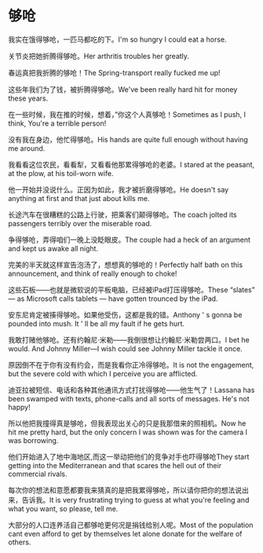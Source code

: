 # 够呛

<p><span class="chinese">我实在饿得够呛，一匹马都吃的下。</span><span class="english">I'm so hungry I could eat a horse.</span></p>

<p><span class="chinese">关节炎把她折腾得够呛。</span><span class="english">Her arthritis troubles her greatly.</span></p>

<p><span class="chinese">春运真把我折腾的够呛！</span><span class="english">The Spring-transport really fucked me up!</span></p>

<p><span class="chinese">这些年我们为了钱，被折腾得够呛。</span><span class="english">We've been really hard hit for money these years.</span></p>

<p><span class="chinese">在一些时候，我在推的时候，想着，”你这个人真够呛！</span><span class="english">Sometimes as I push, I think, You're a terrible person!</span></p>

<p><span class="chinese">没有我在身边，他忙得够呛。</span><span class="english">His hands are quite full enough without having me around.</span></p>

<p><span class="chinese">我看看这位农民，看看犁，又看看他那累得够呛的老婆。</span><span class="english">I stared at the peasant, at the plow, at his toil-worn wife.</span></p>

<p><span class="chinese">他一开始并没说什么。正因为如此，我才被折磨得够呛。</span><span class="english">He doesn't say anything at first and that just about kills me.</span></p>

<p><span class="chinese">长途汽车在很糟糕的公路上行驶，把乘客们颠得够呛。</span><span class="english">The coach jolted its passengers terribly over the miserable road.</span></p>

<p><span class="chinese">争得够呛，弄得咱们一晚上没眨眼皮。</span><span class="english">The couple had a heck of an argument and kept us awake all night.</span></p>

<p><span class="chinese">完美的半天就这样宣告泡汤了，想想真的够呛的！</span><span class="english">Perfectly half bath on this announcement, and think of really enough to choke!</span></p>

<p><span class="chinese">这些石板——也就是微软说的平板电脑，已经被iPad打压得够呛。</span><span class="english">These “slates” — as Microsoft calls tablets — have gotten trounced by the iPad.</span></p>

<p><span class="chinese">安东尼肯定被揍得够呛。如果他受伤，这都是我的错。</span><span class="english">Anthony ' s gonna be pounded into mush. It ' ll be all my fault if he gets hurt.</span></p>

<p><span class="chinese">我敢打赌他够呛。还有约翰尼·米勒——我倒很想让约翰尼·米勒尝两口。</span><span class="english">I bet he would. And Johnny Miller—I wish could see Johnny Miller tackle it once.</span></p>

<p><span class="chinese">原因倒不在于你有没有约会，而是我看你正冷得够呛。</span><span class="english">It is not the engagement, but the severe cold with which I perceive you are afflicted.</span></p>

<p><span class="chinese">迪亚拉被短信、电话和各种其他通讯方式打扰得够呛——他生气了！</span><span class="english">Lassana has been swamped with texts, phone-calls and all sorts of messages. He's not happy!</span></p>

<p><span class="chinese">所以他把我撞得真是够呛，但我表现出关心的只是我那借来的照相机。</span><span class="english">Now he hit me pretty hard, but the only concern I was shown was for the camera I was borrowing.</span></p>

<p><span class="chinese">他们开始进入了地中海地区,而这一举动把他们的竞争对手也吓得够呛</span><span class="english">They start getting into the Mediterranean and that scares the hell out of their commercial rivals.</span></p>

<p><span class="chinese">每次你的想法和意愿都要我来猜真的是把我累得够呛，所以请你把你的想法说出来，告诉我。</span><span class="english">It is very frustrating trying to guess at what you're feeling and what you want, so please, tell me.</span></p>

<p><span class="chinese">大部分的人口连养活自己都够呛更何况是捐钱给别人呢。</span><span class="english">Most of the population cant even afford to get by themselves let alone donate for the welfare of others.</span></p>

